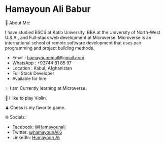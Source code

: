 # Hamayoun Ali Babur 
💫 About Me:

I have studied BSCS at Katib University, BBA at the University of North-West U.S.A., and Full-stack web development at Microverse. Microverse is an international school of remote software development that uses pair programming and project building methods. 

* Email : hamayounemail@gmail.com
* WhatsApp : +93744 81 85 97
* Location : Kabul, Afghanistan
* Full Stack Developer 
* Available for hire

✨ I am Currently learning at Microverse.

:violin: I like to play Violin.

♟ Chess is my favorite game.

🌐 Socials:
- Facebook: [@Hamayounali](https://www.facebook.com/humayoonali)
- Twitter: [@hamayounAli6](https://twitter.com/hamayounAli6)
- LinkedIn: [Humayoon Ali](https://www.linkedin.com/in/humayoon-ali-663ba2239)
